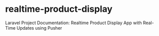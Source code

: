 # realtime-product-display
Laravel Project Documentation: Realtime Product Display App with Real-Time Updates using Pusher
